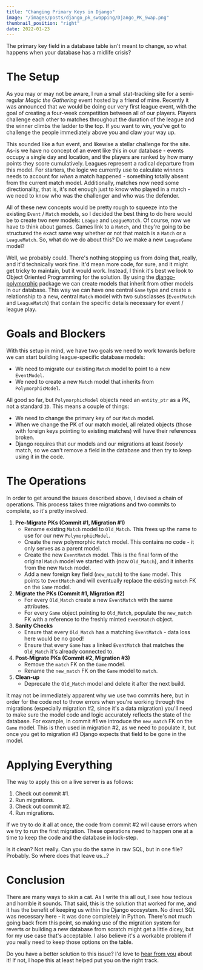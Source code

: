 ```yaml
---
title: "Changing Primary Keys in Django"
image: "/images/posts/django_pk_swapping/Django_PK_Swap.png"
thumbnail_position: "right"
date: 2022-01-23
---
```


The primary key field in a database table isn't meant to change, so what happens when your database has a midlife crisis?

<!-- more -->

# The Setup

As you may or may not be aware, I run a small stat-tracking site for a semi-regular *Magic the Gathering* event hosted by a friend of mine. Recently it was announced that we would be doing our very first league event, with the goal of creating a four-week competition between all of our players. Players challenge each other to matches throughout the duration of the league and the winner climbs the ladder to the top. If you want to win, you've got to challenge the people immediately above you and claw your way up. 

This sounded like a fun event, and likewise a stellar challenge for the site. As-is we have no concept of an event like this in our database - events occupy a single day and location, and the players are ranked by how many points they score cumulatively. Leagues represent a radical departure from this model. For starters, the logic we currently use to calculate winners needs to account for *when* a match happened - something totally absent from the current match model. Additionally, matches now need some directionality, that is, it's not enough just to know who played in a match - we need to know who was the challenger and who was the defender.

All of these new concepts would be pretty rough to squeeze into the existing `Event` / `Match` models, so I decided the best thing to do here would be to create two new models: `League` and `LeagueMatch`. Of course, now we have to think about games. Games link to a `Match`, and they're going to be structured the exact same way whether or not that match is a `Match` or a `LeagueMatch`. So, what do we do about this? Do we make a new `LeagueGame` model?

Well, we probably could. There's nothing stopping us from doing that, really, and it'd technically work fine. It'd mean more code, for sure, and it might get tricky to maintain, but it would work. Instead, I think it's best we look to Object Oriented Programming for the solution. By using the [django-polymorphic](https://pypi.org/project/django-polymorphic/) package we can create models that inherit from other models in our database. This way we can have one central `Game` type and create a relationship to a new, central `Match` model with two subsclasses (`EventMatch` and `LeagueMatch`) that contain the specific details necessary for event / league play.

# Goals and Blockers

With this setup in mind, we have two goals we need to work towards before we can start building league-specific database models:
* We need to migrate our existing `Match` model to point to a new `EventModel`.
* We need to create a new `Match` model that inherits from `PolymorphicModel`.

All good so far, but `PolymorphicModel` objects need an `entity_ptr` as a PK, not a standard `ID`. This means a couple of things:
* We need to change the primary key of our `Match` model.
* When we change the PK of our match model, all related objects (those with foreign keys pointing to existing matches) will have their references broken.
* Django requires that our models and our migrations at least *loosely* match, so we can't remove a field in the database and then try to keep using it in the code.

# The Operations

In order to get around the issues described above, I devised a chain of operations. This process takes three migrations and two commits to complete, so it's pretty involved.

1. **Pre-Migrate PKs (Commit #1, Migration #1)**
    * Rename existing `Match` model to `Old_Match`. This frees up the name to use for our new `PolymorphicModel`.
    * Create the new polymorphic `Match` model. This contains no code - it only serves as a parent model.
    * Create the new `EventMatch` model. This is the final form of the original `Match` model we started with (now `Old_Match`), and it inherits from the new `Match` model.
    * Add a new foreign key field (`new_match`) to the `Game` model. This points to `EventMatch` and will eventually replace the existing `match` FK on the `Game` model.
2. **Migrate the PKs (Commit #1, Migration #2)**
    * For every `Old_Match` create a new `EventMatch` with the same attributes.
    * For every `Game` object pointing to `Old_Match`, populate the `new_match` FK with a reference to the freshly minted `EventMatch` object.
3. **Sanity Checks**
    * Ensure that every `Old_Match` has a matching `EventMatch` - data loss here would be no good!
    * Ensure that every `Game` has a linked `EventMatch` that matches the `Old_Match` it's already connected to.
4. **Post-Migrate PKs (Commit #2, Migration #3)**
    * Remove the `match` FK on the `Game` model.
    * Rename the `new_match` FK on the `Game` model to `match`.
5. **Clean-up**
    * Deprecate the `Old_Match` model and delete it after the next build.

It may not be immediately apparent why we use two commits here, but in order for the code not to throw errors when you're working through the migrations (especially migration #2, since it's a data migration) you'll need to make sure the model code and logic accurately reflects the state of the database. For example, in commit #1 we introduce the `new_match` FK on the `Game` model. This is then used in migration #2, as we need to populate it, but once you get to migration #3 Django expects that field to be gone in the model.

# Applying Everything

The way to apply this on a live server is as follows:
1. Check out commit #1.
2. Run migrations.
3. Check out commit #2.
4. Run migrations.

If we try to do it all at once, the code from commit #2 will cause errors when we try to run the first migration. These operations need to happen one at a time to keep the code and the database in lock-step. 

Is it clean? Not really. Can you do the same in raw SQL, but in one file? Probably. So where does that leave us...?

# Conclusion

There are many ways to skin a cat. As I write this all out, I see how tedious and horrible it sounds. That said, this is the solution that worked for me, and it has the benefit of keeping us within the Django ecosystem. No direct SQL was necessary here - it was done completely in Python. There's not much going back from this point, so making use of the migration system for reverts or building a new database from scratch might get a little dicey, but for my use case that's acceptable. I also believe it's a workable problem if you really need to keep those options on the table.

Do you have a better solution to this issue? I'd love to [hear from you](/contact) about it! If not, I hope this at least helped put you on the right track.